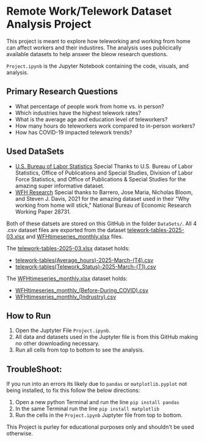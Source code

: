 # Remote Work/Telework Dataset Analysis Project
This project is meant to explore how teleworking and working from home can affect workers and their industires. The analysis uses publicically available datasets to help answer the bleow research questions.

`Project.ipynb` is the Jupyter Notebook containing the code, visuals, and analysis.

## Primary Research Questions 
- What percentage of people work from home vs. in person?
- Which industries have the highest telework rates?
- What is the average age and education level of teleworkers?
- How many hours do teleworkers work compared to in-person workers?
- How has COVID-19 impacted telework trends?

## Used DataSets 
- [U.S. Bureau of Labor Statistics](https://www.bls.gov/opub/ted/2023/about-1-in-3-workers-in-management-professional-and-related-occupations-teleworked-november-2023.htm) Special Thanks to U.S. Bureau of Labor Statistics, Office of Publications and Special Studies, Division of Labor Force Statistics, and Office of Publications & Special Studies for the amazing super informative dataset.
- [WFH Research](https://wfhresearch.com/) Special thanks to Barrero, Jose Maria, Nicholas Bloom, and Steven J. Davis, 2021 for the amazing dataset used in their "Why working from home will stick," National Bureau of Economic Research Working Paper 28731.

Both of these datsets are stored on this GitHub in the folder `DataSets/`.
All 4 .csv dataset files are exported from the dataset [telework-tables-2025-03.xlsx](https://github.com/Joba19/DSCI-235-Project/tree/main/DataSets/telework-tables-2025-03.xlsx) and [WFHtimeseries_monthly.xlsx](https://github.com/Joba19/DSCI-235-Project/tree/main/DataSets/WFHtimeseries_monthly.xlsx) files.

The [telework-tables-2025-03.xlsx](https://github.com/Joba19/DSCI-235-Project/tree/main/DataSets/telework-tables-2025-03.xlsx) dataset holds:
- [telework-tables(Average_hours)-2025-March-(T4).csv](https://github.com/Joba19/DSCI-235-Project/tree/main/DataSets/telework-tables(Average_hours)-2025-March-(T4).csv)
- [telework-tables(Telework_Status)-2025-March-(T1).csv](https://github.com/Joba19/DSCI-235-Project/tree/main/DataSets/telework-tables(Telework_Status)-2025-March-(T1).csv)

The [WFHtimeseries_monthly.xlsx](https://github.com/Joba19/DSCI-235-Project/tree/main/DataSets/WFHtimeseries_monthly.xlsx) dataset holds:
- [WFHtimeseries_monthly_(Before-During_COVID).csv](https://github.com/Joba19/DSCI-235-Project/tree/main/DataSets/WFHtimeseries_monthly_(Before-During_COVID).csv)
- [WFHtimeseries_monthly_(Indrustry).csv](https://github.com/Joba19/DSCI-235-Project/tree/main/DataSets/WFHtimeseries_monthly_(Indrustry).csv)

## How to Run
1. Open the Juptyter File `Project.ipynb`.
2. All data and datasets used in the Juptyter file is from this GitHub making no other downloading necessary.
3. Run all cells from top to bottom to see the analysis.

## TroubleShoot:
If you run into an errors its likely due to `pandas` or `matplotlib.pyplot` not being installed, to fix this follow the below directions:
1. Open a new python Terminal and run the line `pip install pandas`
2. In the same Terminal run the line `pip install matplotlib`
3. Run the cells in the `Project.ipynb` Juptyter file from top to bottom.

This Project is purley for educational purposes only and shouldn't be used otherwise.